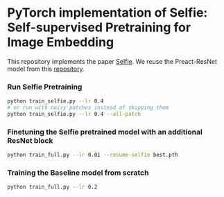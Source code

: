 # PyTorch implementation of Selfie: Self-supervised Pretraining for Image Embedding

This repository implements the paper [Selfie](https://arxiv.org/abs/1906.02940). We reuse the Preact-ResNet model from this [repository](https://github.com/bearpaw/pytorch-classification/blob/master/models/cifar/preresnet.py).

### Run Selfie Pretraining

```bash
python train_selfie.py --lr 0.4
# or run with noisy patches instead of skipping them
python train_selfie.py --lr 0.4 --all-patch
```

### Finetuning the Selfie pretrained model with an additional ResNet block

```bash
python train_full.py --lr 0.01 --resume-selfie best.pth
```

### Training the Baseline model from scratch

```bash
python train_full.py --lr 0.2
```

